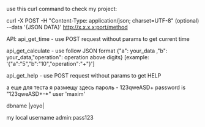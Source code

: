 use this curl command to check my project:
    
curl -X POST -H \"Content-Type: application\/json; charset=UTF-8\" (optional) --data '{JSON DATA}' http://x.x.x.x:port/method

API:
api_get_time - use POST request without params to get current time

api_get_calculate - use follow JSON format {\"a\": your_data ,\"b\": your_data,\"operation\": operation above digits}
[example: \'{\"a\":\"5\",\"b\":\"10\",\"operation\":\"+\"}\']
 
 api_get_help - use POST request without params to get HELP
 
 а еще для теста я размещу здесь пароль -   123qweASD+
 password is "123qweASD+-*"
 user 'maxim'
 
 dbname |yoyo|
 
 my local username admin:pass123
